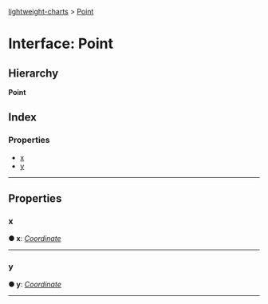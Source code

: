 [lightweight-charts](../README.md) > [Point](../interfaces/point.md)

# Interface: Point

## Hierarchy

**Point**

## Index

### Properties

* [x](point.md#x)
* [y](point.md#y)

---

## Properties

<a id="x"></a>

###  x

**● x**: *[Coordinate](../#coordinate)*

___
<a id="y"></a>

###  y

**● y**: *[Coordinate](../#coordinate)*

___

